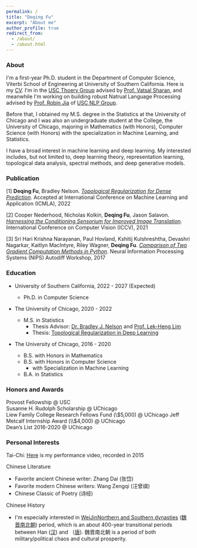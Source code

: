 ```yaml
---
permalink: /
title: "Deqing Fu"
excerpt: "About me"
author_profile: true
redirect_from: 
  - /about/
  - /about.html
---
```


### About
I'm a first-year Ph.D. student in the Department of Computer Science, Viterbi School of Engineering at University of Southern California. Here is my [CV](/_docs/cv_2022.pdf). I'm in the [USC Thoery Group](https://viterbi-web.usc.edu/~cstheory/) advised by [Prof. Vatsal Sharan](https://vatsalsharan.github.io), and meanwhile I'm working on building robust Natrual Language Processing advised by [Prof. Robin Jia](https://robinjia.github.io) of [USC NLP Group](https://cl.usc.edu). 

Before that, I obtained my M.S. degree in the Statistics at the University of Chicago and I was also an undergraduate student at the College, the University of Chicago, majoring in Mathematics (with Honors), Computer Science (with Honors) with the specialization in Machine Learning, and Statistics. 

I have a broad interest in machine learning and deep learning. My interested includes, but not limited to, deep learning theory, representation learning, topological data analysis, spectral methods, and deep generative models.

### Publication
\[1\]	**Deqing Fu**, Bradley Nelson. *[Topological Regularization for Dense Prediction](https://arxiv.org/pdf/2111.10984.pdf)*. Accepted at International Conference on Machine Learning and Application (ICMLA), 2022

\[2\]	Cooper Nederhood, Nicholas Kolkin, **Deqing Fu**, Jason Salavon. *[Harnessing the Conditioning Sensorium for Improved Image Translation](https://openaccess.thecvf.com/content/ICCV2021/papers/Nederhood_Harnessing_the_Conditioning_Sensorium_for_Improved_Image_Translation_ICCV_2021_paper.pdf)*. International Conference on Computer Vision (ICCV), 2021

\[3\]	Sri Hari Krishna Narayanan, Paul Hovland, Kshitij Kulshreshtha, Devashri Nagarkar, Kaitlyn MacIntyre, Riley Wagner, **Deqing Fu**. *[Comparison of Two Gradient Computation Methods in Python](https://openreview.net/pdf?id=r1K7G7GRW)*. Neural Information Processing Systems (NIPS) Autodiff Workshop, 2017

### Education
* University of Southern California, 2022 - 2027 (Expected)
  * Ph.D. in Computer Science
  
* The University of Chicago, 2020 - 2022 
  * M.S. in Statistics
    * Thesis Advisor: [Dr. Bradley J. Nelson](https://bnels.github.io) and [Prof. Lek-Heng Lim](https://www.stat.uchicago.edu/~lekheng/)
    * Thesis: [Topological Regularization in Deep Learning](/_docs/ms_thesis.pdf)

* The University of Chicago, 2016 - 2020
  * B.S. with Honors in Mathematics
  * B.S. with Honors in Computer Science  
    * with Specialization in Machine Learning
  * B.A. in Statistics



### Honors and Awards
Provost Fellowship @ USC  
Susanne H. Rudolph Scholarship @ UChicago  
Liew Family College Research Fellows Fund (\\$5,000) @ UChicago  
Jeff Metcalf Internship Award (\\$4,000) @ UChicago  
Dean’s List 2016-2020 @ UChicago

### Personal Interests
Tai-Chi: [Here](https://youtu.be/ZTMmCwvYuWQ) is my performance video, recorded in 2015

Chinese Literature
* Favorite ancient Chinese writer: Zhang Dai (张岱)
* Favorite modern Chinese writers: Wang Zengqi (汪曾祺)
* Chinese Classic of Poetry (诗经)

Chinese History
* I'm especially interested in [Wei](https://en.wikipedia.org/wiki/Cao_Wei)[Jin](https://en.wikipedia.org/wiki/Jin_dynasty_(266–420))[Northern and Southern dynasties](https://en.wikipedia.org/wiki/Northern_and_Southern_dynasties)  ([魏晋南北朝](https://zh.wikipedia.org/wiki/魏晋南北朝)) period, which is an about 400-year transitional periods between Han ([汉](https://zh.wikipedia.org/wiki/汉朝)) and （[唐](https://zh.wikipedia.org/wiki/唐朝)). 魏晋南北朝 is a period of both military/political chaos and cultural prosperity. 
